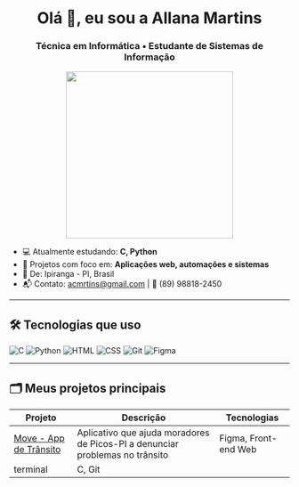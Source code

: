 <h1 align = "center">Olá 👋, eu sou a Allana Martins</h1>
<h3 align = "center">Técnica em Informática • Estudante de Sistemas de Informação</h3>

<div align="center">
  <img src="https://media.giphy.com/media/L1R1tvI9svkIWwpVYr/giphy.gif" width="300">
</div>


- 💻 Atualmente estudando: **C, Python**
- 🚀 Projetos com foco em: **Aplicações web, automações e sistemas**
- 📍 De: Ipiranga - PI, Brasil
- 📬 Contato: acmrtins@gmail.com | 📱 (89) 98818-2450

---

## 🛠️ Tecnologias que uso
![C](https://img.shields.io/badge/-C-05122A?style=flat&logo=c)
![Python](https://img.shields.io/badge/-Python-05122A?style=flat&logo=python)
![HTML](https://img.shields.io/badge/-HTML5-05122A?style=flat&logo=html5)
![CSS](https://img.shields.io/badge/-CSS3-05122A?style=flat&logo=css3)
![Git](https://img.shields.io/badge/-Git-05122A?style=flat&logo=git)
![Figma](https://img.shields.io/badge/-Figma-05122A?style=flat&logo=figma)

---

## 🗂️ Meus projetos principais

| Projeto | Descrição | Tecnologias |
|--------|-----------|-------------|
| [Move - App de Trânsito](https://www.figma.com/proto/...) | Aplicativo que ajuda moradores de Picos-PI a denunciar problemas no trânsito | Figma, Front-end Web |
terminal | C, Git |
